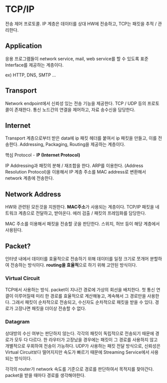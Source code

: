 

# TCP/IP



전송 제어 프로토콜. IP 계층은 데이터를 상대 HW에 전송하고, TCP는 패킷을 추적 / 관리한다.



## Application

응용 프로그램들이 network service, mail, web service를 할 수 있도록 표준 Interface를 제공하는 계층이다.

ex) HTTP, DNS, SMTP ...



## Transport

Network endpoint에서 신뢰성 있는 전송 기능을 제공한다. TCP / UDP 등의 프로토콜이 존재한다. 통신 노드간의 연결을 제어하고, 자료 송수신을 담당한다.



## Internet

Transport 계층으로부터 받은 data에 ip 패킷 헤더를 붙여서 ip 패킷을 만들고, 이를 전송한다. Addressing, Packaging, Routing을 제공하는 계층이다.

핵심 Protocol - I**P (Internet Protocol)**

IP Addressing과 패킷의 분해 / 재조합을 한다. ARP를 이용한다. (Address Resolution Protocol)을 이용해서 IP 계층 주소를 MAC address로 변환해서 network 계층에 전송한다.



## Network Address

HW와 관련된 모든것을 지원한다. **MAC주소**가 사용되는 계층이다. TCP/IP 패킷을 네트워크 계층으로 전달하고, 받아온다. 에러 검출 / 패킷의 프레임화를 담당한다.

MAC 주소를 이용해서 패킷을 전송할 곳을 판단한다. 스위치, 허브 등이 해당 계층에서 사용된다.



## Packet?

인터넷 내에서 데이터를 효율적으로 전송하기 위해 데이터를 일정 크기로 쪼개어 분할하여 전송하는 방식이다. **routing을 효율적**으로 하기 위해 고안된 방식이다.

### Virtual Circuit

TCP에서 사용하는 방식. packet이 지나간 경로에 가상의 회선을 배치한다. 첫 통신 연결이 이루어질때 미리 한 경로를 효율적으로 계산해놓고, 계속해서 그 경로만을 사용한다. 그래서 패킷이 순차적으로 전송되고, 수신자도 순차적으로 패킷을 받을 수 있다. 경로가 고장나면 패킷을 더이상 전송할 수 없다.

### Datagram

상대방의 수신 여부는 판단하지 않는다. 각각의 패킷이 독립적으로 전송되기 때문에 경로가 모두 다 다르다. 한 라우터가 고장났을 경우에는 패킷이 그 경로를 사용하지 않고 개별적으로 우회하여 전송이 가능하다. UDP가 사용하는 패킷 전달 방식으로, 신뢰성은 Virtual Circuit보다 떨어지지만 속도가 빠르기 때문에 Streaming Service에서 사용되는 방식이다.

각각의 router가 network 속도를 기준으로 경로를 판단하여서 목적지를 찾아간다. packet을 받을 때마다 경로를 생각해야한다.